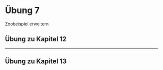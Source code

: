 # Übung 7

Zoobeispiel erweitern

## Übung zu Kapitel 12

<!-- - Baue ein Header Bild ein, das eine Mindesthöhe von 60vh hat um den größten Teil des Bildschirm zu füllen -->
<!-- - füge Innen- und Außenabstände bei deinen Inhalten ein, damit die Elemente nicht mehr aneinander kleben -->
<!-- - nutze die box-shadow, border & border-radius Anweisungen als gestalterisches Stilmittel -->
<!-- - baue kleine Animationen mit transition ein (entweder für Links, Bilder, oder ähnliches) -->
<!-- - baue kleine Animtaionen mit transform ein -->

---

## Übung zu Kapitel 13

<!-- - platziere Hintergrundbilder und Farbverläufe wo sie deiner Meinung nach in der Optik gut passen könnten -->
<!-- - nutze bei den Hintergrundbildern die background-attachment Anweisung -->

